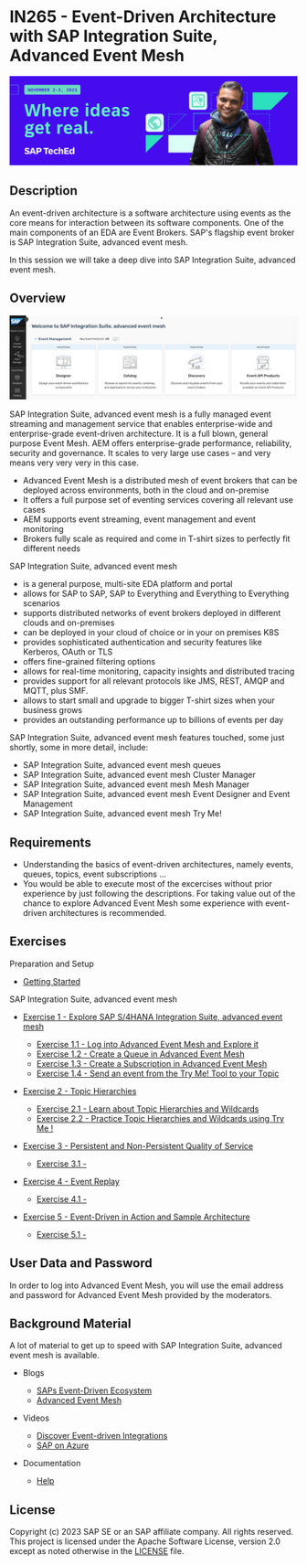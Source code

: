 # IN265 - Event-Driven Architecture with SAP Integration Suite, Advanced Event Mesh

![Pic 1](/./images/IN265-1.jpeg)

## Description

An event-driven architecture is a software architecture using events as the core means for interaction between its software components. One of the main components of an EDA are Event Brokers. SAP's flagship event broker is SAP Integration Suite, advanced event mesh.

In this session we will take a deep dive into SAP Integration Suite, advanced event mesh.

## Overview

![Pic 2](/./images/IN265-2.png)

SAP Integration Suite, advanced event mesh is a fully managed event streaming and management service that enables enterprise-wide and enterprise-grade event-driven architecture. It is a full blown, general purpose Event Mesh. AEM offers enterprise-grade performance, reliability, security and governance. It scales to very large use cases – and very means very very very in this case.

- Advanced Event Mesh is a distributed mesh of event brokers that can be deployed across environments, both in the cloud and on-premise
- It offers a full purpose set of eventing services covering all relevant use cases
- AEM supports event streaming, event management and event monitoring
- Brokers fully scale as required and come in T-shirt sizes to perfectly fit different needs

SAP Integration Suite, advanced event mesh

- is a general purpose, multi-site EDA platform and portal
- allows for SAP to SAP, SAP to Everything and Everything to Everything scenarios
- supports distributed networks of event brokers deployed in different clouds and on-premises
- can be deployed in your cloud of choice or in your on premises K8S
- provides sophisticated authentication and security features like Kerberos, OAuth or TLS
- offers fine-grained filtering options
- allows for real-time monitoring, capacity insights and distributed tracing
- provides support for all relevant protocols like JMS, REST, AMQP and MQTT, plus SMF.
- allows to start small and upgrade to bigger T-shirt sizes when your business grows
- provides an outstanding performance up to billions of events per day

SAP Integration Suite, advanced event mesh features touched, some just shortly, some in more detail, include:

- SAP Integration Suite, advanced event mesh queues
- SAP Integration Suite, advanced event mesh Cluster Manager
- SAP Integration Suite, advanced event mesh Mesh Manager
- SAP Integration Suite, advanced event mesh Event Designer and Event Management
- SAP Integration Suite, advanced event mesh Try Me!

## Requirements

- Understanding the basics of event-driven architectures, namely events, queues, topics, event subscriptions ...
- You would be able to execute most of the excercises without prior experience by just following the descriptions. For taking value out of the chance to explore Advanced Event Mesh some experience with event-driven architectures is recommended.

## Exercises

Preparation and Setup

- [Getting Started](exercises/ex0/)

SAP Integration Suite, advanced event mesh 

- [Exercise 1 - Explore SAP S/4HANA Integration Suite, advanced event mesh](exercises/ex1/)

    - [Exercise 1.1 - Log into Advanced Event Mesh and Explore it](https://github.com/SAP-samples/teched2023-IN265/tree/main/exercises/ex1#exercise-11---log-into-advanced-event-mesh-and-explore-it)
    - [Exercise 1.2 - Create a Queue in Advanced Event Mesh ](https://github.com/SAP-samples/teched2023-IN265/tree/main/exercises/ex1#exercise-12---create-a-queue-in-advanced-event-mesh)
    - [Exercise 1.3 - Create a Subscription in Advanced Event Mesh](https://github.com/SAP-samples/teched2023-IN265/tree/main/exercises/ex1#exercise-13---create-a-queue-subscription-in-advanced-event-mesh)
    - [Exercise 1.4 - Send an event from the Try Me! Tool to your Topic](https://github.com/SAP-samples/teched2023-IN265/tree/main/exercises/ex1#exercise-14---send-an-event-from-the-try-me-tool-to-your-topic)

- [Exercise 2 - Topic Hierarchies](exercises/ex2/)

    - [Exercise 2.1 - Learn about Topic Hierarchies and Wildcards](https://github.com/SAP-samples/teched2023-IN265/tree/main/exercises/ex3#subscription-wildcards)
    - [Exercise 2.2 - Practice Topic Hierarchies and Wildcards using Try Me !](https://github.com/SAP-samples/teched2023-IN265/tree/main/exercises/ex3#exercise-52-practice-topic-hierarchies-and-wildcards-using-try-me----animal-edition)   

- [Exercise 3 - Persistent and Non-Persistent Quality of Service](exercises/ex2/)

    - [Exercise 3.1 - ]()
 
- [Exercise 4 - Event Replay](exercises/ex4/)

    - [Exercise 4.1 - ]()

- [Exercise 5 - Event-Driven in Action and Sample Architecture](exercises/ex5/)

    - [Exercise 5.1 - ]()

## User Data and Password 

In order to log into Advanced Event Mesh, you will use the email address and password for Advanced Event Mesh provided by the moderators. 

 ## Background Material 

A lot of material to get up to speed with SAP Integration Suite, advanced event mesh is available.

- Blogs

    - [SAPs Event-Driven Ecosystem](https://blogs.sap.com/2022/09/01/saps-event-driven-ecosystem-revisited/)
    - [Advanced Event Mesh](https://blogs.sap.com/2022/10/28/turn-your-erp-into-a-team-player-introducing-sap-integration-suite-advanced-event-mesh/ )

- Videos

    - [Discover Event-driven Integrations](https://www.youtube.com/watch?v=r9lyC_2ss2U)
    - [SAP on Azure](https://www.youtube.com/watch?v=NNrzXbX3mk0)

- Documentation

    - [Help](https://help.pubsub.em.services.cloud.sap/Cloud/cloud-lp.htm)

## License
Copyright (c) 2023 SAP SE or an SAP affiliate company. All rights reserved. This project is licensed under the Apache Software License, version 2.0 except as noted otherwise in the [LICENSE](LICENSES/Apache-2.0.txt) file.

